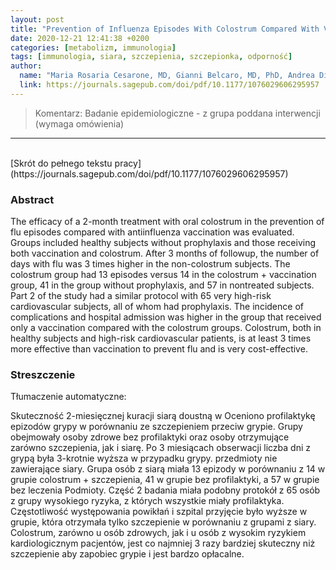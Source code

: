```yaml
---
layout: post
title: "Prevention of Influenza Episodes With Colostrum Compared With Vaccination in Healthy andHigh-Risk Cardiovascular Subjects: The EpidemiologicStudy in San Valentino"
date: 2020-12-21 12:41:38 +0200
categories: [metabolizm, immunologia]
tags: [immunologia, siara, szczepienia, szczepionka, odporność]
author:
  name: "Maria Rosaria Cesarone, MD, Gianni Belcaro, MD, PhD, Andrea Di Renzo, BA,Mark Dugall, PhD, Marisa Cacchio, MD, Irma Ruffini, MD, Luciano Pellegrini, MD,Gilberto Del Boccio, MD, Filiberto Fano, BA, Andrea Ledda, MD, Angelica Bottari, MD,Andrea Ricci, MD, Stefano Stuard, MD, and Giulia Vinciguerra, PhD "
  link: https://journals.sagepub.com/doi/pdf/10.1177/1076029606295957
---
```

> Komentarz: Badanie epidemiologiczne - z grupa poddana interwencji (wymaga omówienia)
<hr>
<br>
[Skrót do pełnego tekstu pracy](https://journals.sagepub.com/doi/pdf/10.1177/1076029606295957)


### Abstract
The efficacy of a 2-month treatment with oral colostrum in
the prevention of flu episodes compared with antiinfluenza vaccination was evaluated. Groups included
healthy subjects without prophylaxis and those receiving
both vaccination and colostrum. After 3 months of followup, the number of days with flu was 3 times higher in the
non-colostrum subjects. The colostrum group had 13
episodes versus 14 in the colostrum + vaccination group, 41
in the group without prophylaxis, and 57 in nontreated
subjects. Part 2 of the study had a similar protocol with 65
very high-risk cardiovascular subjects, all of whom had
prophylaxis. The incidence of complications and hospital
admission was higher in the group that received only a vaccination compared with the colostrum groups. Colostrum,
both in healthy subjects and high-risk cardiovascular
patients, is at least 3 times more effective than vaccination
to prevent flu and is very cost-effective.

### Streszczenie
Tłumaczenie automatyczne:

Skuteczność 2-miesięcznej kuracji siarą doustną w
Oceniono profilaktykę epizodów grypy w porównaniu ze szczepieniem przeciw grypie. Grupy obejmowały
osoby zdrowe bez profilaktyki oraz osoby otrzymujące
zarówno szczepienia, jak i siarę. Po 3 miesiącach obserwacji liczba dni z grypą była 3-krotnie wyższa w przypadku grypy.
przedmioty nie zawierające siary. Grupa osób z siarą miała 13
epizody w porównaniu z 14 w grupie colostrum + szczepienia, 41
w grupie bez profilaktyki, a 57 w grupie bez leczenia
Podmioty. Część 2 badania miała podobny protokół z 65
osób z grupy wysokiego ryzyka, z których wszystkie miały
profilaktyka. Częstotliwość występowania powikłań i szpital
przyjęcie było wyższe w grupie, która otrzymała tylko szczepienie w porównaniu z grupami z siary. Colostrum,
zarówno u osób zdrowych, jak i u osób z wysokim ryzykiem kardiologicznym
pacjentów, jest co najmniej 3 razy bardziej skuteczny niż szczepienie
aby zapobiec grypie i jest bardzo opłacalne.

